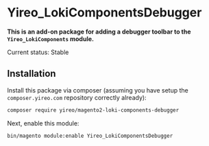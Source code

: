 # Yireo_LokiComponentsDebugger

**This is an add-on package for adding a debugger toolbar to the `Yireo_LokiComponents` module.**

Current status: Stable

## Installation
Install this package via composer (assuming you have setup the `composer.yireo.com` repository correctly already):
```bash
composer require yireo/magento2-loki-components-debugger
```

Next, enable this module:
```bash
bin/magento module:enable Yireo_LokiComponentsDebugger
```

